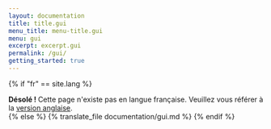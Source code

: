 ```yaml
---
layout: documentation
title: title.gui
menu_title: menu-title.gui
menu: gui
excerpt: excerpt.gui
permalink: /gui/
getting_started: true
---
```

{% if "fr" == site.lang %}
  <div class="alert alert-warning" role="alert">
  <strong>Désolé ! </strong>Cette page n'existe pas en langue française. Veuillez vous référer à la <a href="{{ page.url }}"> version anglaise</a>.
</div>
{% else %}
  {% translate_file documentation/gui.md %}
 {% endif %}
